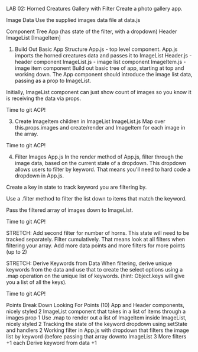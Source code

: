 LAB 02: Horned Creatures Gallery with Filter
Create a photo gallery app.

Image Data
Use the supplied images data file at data.js

Component Tree
App (has state of the filter, with a dropdown)
Header
ImageList
[ImageItem]
1. Build Out Basic App Structure
App.js - top level component. App.js imports the horned creatures data and passes it to ImageList
Header.js - header component
ImageList.js - image list component
ImageItem.js - image item component
Build out basic tree of app, starting at top and working down. The App component should introduce the image list data, passing as a prop to ImageList.

Initially, ImageList component can just show count of images so you know it is receiving the data via props.

Time to git ACP!

3. Create ImageItem children in ImageList
ImageList.js
Map over this.props.images and create/render and ImageItem for each image in the array.

Time to git ACP!

4. Filter Images
App.js
In the render method of App.js, filter through the image data, based on the current state of a dropdown. This dropdown allows users to filter by keyword. That means you'll need to hard code a dropdown in App.js.

Create a key in state to track keyword you are filtering by.

Use a .filter method to filter the list down to items that match the keyword.

Pass the filtered array of images down to ImageList.

Time to git ACP!

STRETCH: Add second filter for number of horns.
This state will need to be tracked separately. Filter cumulatively. That means look at all filters when filtering your array. Add more data points and more filters for more points (up to 2)

STRETCH: Derive Keywords from Data
When filtering, derive unique keywords from the data and use that to create the select options using a .map operation on the unique list of keywords. (hint: Object.keys will give you a list of all the keys).

Time to git ACP!

Points Break Down
Looking For	Points (10)
App and Header components, nicely styled	2
ImageList component that takes in a list of items through a images prop	1
Use .map to render out a list of ImageItem inside ImageList, nicely styled	2
Tracking the state of the keyword dropdown using setState and handlers	2
Working filter in App.js with dropdown that filters the image list by keyword (before passing that array downto ImageList	3
More filters	+1 each
Derive keyword from data	+1